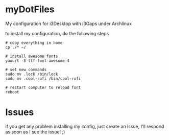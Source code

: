 # myDotFiles
My configuration for i3Desktop with i3Gaps under Archlinux

to install my configuration, do the following steps
```
# copy everything in home
cp ./* ~/

# install awesome fonts
yaourt -S ttf-font-awesome-4 

# set new commands
sudo mv .lock /bin/lock
sudo mv .cool-rofi /bin/cool-rofi

# restart computer to reload font
reboot
```

# Issues
if you get any problem installing my config, just create an issue, I'll respond as soon as I see the issue! ;)
